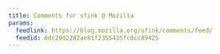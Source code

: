 ```yaml
---
title: Comments for sfink @ Mozilla
params:
  feedlink: https://blog.mozilla.org/sfink/comments/feed/
  feedid: 8dc29d2282ae81f2355435fc8cc89425
---
```

